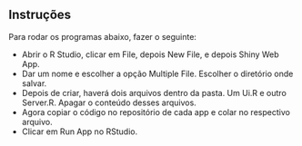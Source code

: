 ## Instruções

Para rodar os programas abaixo, fazer o seguinte:

- Abrir o R Studio, clicar em File, depois New File, e depois Shiny Web App.
- Dar um nome e escolher a opção Multiple File. Escolher o diretório onde salvar.
- Depois de criar, haverá dois arquivos dentro da pasta. Um Ui.R e outro Server.R. Apagar o conteúdo desses arquivos.
- Agora copiar o código no repositório de cada app e colar no respectivo arquivo.
- Clicar em Run App no RStudio.

